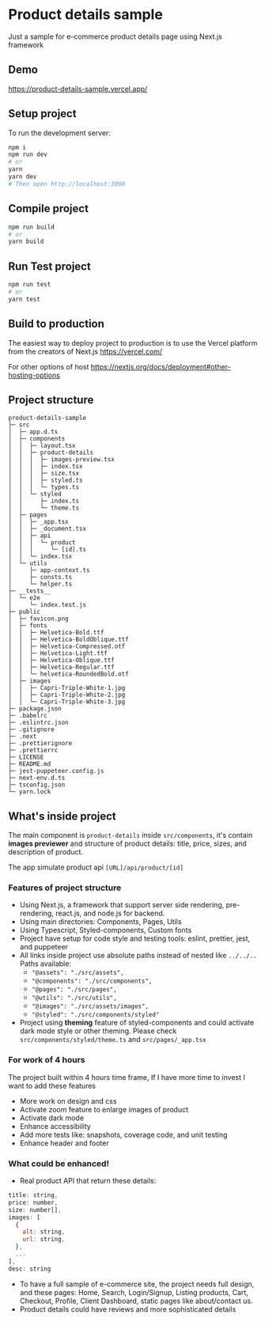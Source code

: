 # Product details sample
Just a sample for e-commerce product details page using Next.js framework

## Demo
https://product-details-sample.vercel.app/

## Setup project
To run the development server:
```bash
npm i
npm run dev
# or
yarn
yarn dev
# Then open http://localhost:3000
```

## Compile project
```bash
npm run build
# or
yarn build
```

## Run Test project
```bash
npm run test
# or
yarn test
```

## Build to production
The easiest way to deploy project to production is to use the Vercel platform from the creators of Next.js
https://vercel.com/

For other options of host
https://nextjs.org/docs/deployment#other-hosting-options

## Project structure
```
product-details-sample
├─ src
│  ├─ app.d.ts
│  ├─ components
│  │  ├─ layout.tsx
│  │  ├─ product-details
│  │  │  ├─ images-preview.tsx
│  │  │  ├─ index.tsx
│  │  │  ├─ size.tsx
│  │  │  ├─ styled.ts
│  │  │  └─ types.ts
│  │  └─ styled
│  │     ├─ index.ts
│  │     └─ theme.ts
│  ├─ pages
│  │  ├─ _app.tsx
│  │  ├─ _document.tsx
│  │  ├─ api
│  │  │  └─ product
│  │  │     └─ [id].ts
│  │  └─ index.tsx
│  └─ utils
│     ├─ app-context.ts
│     ├─ consts.ts
│     └─ helper.ts
├─ __tests__
│  └─ e2e
│     └─ index.test.js
├─ public
│  ├─ favicon.png
│  ├─ fonts
│  │  ├─ Helvetica-Bold.ttf
│  │  ├─ Helvetica-BoldOblique.ttf
│  │  ├─ Helvetica-Compressed.otf
│  │  ├─ Helvetica-Light.ttf
│  │  ├─ Helvetica-Oblique.ttf
│  │  ├─ Helvetica-Regular.ttf
│  │  └─ helvetica-RoundedBold.otf
│  ├─ images
│  │  ├─ Capri-Triple-White-1.jpg
│  │  ├─ Capri-Triple-White-2.jpg
│  │  └─ Capri-Triple-White-3.jpg
├─ package.json
├─ .babelrc
├─ .eslintrc.json
├─ .gitignore
├─ .next
├─ .prettierignore
├─ .prettierrc
├─ LICENSE
├─ README.md
├─ jest-puppeteer.config.js
├─ next-env.d.ts
├─ tsconfig.json
└─ yarn.lock
```

## What's inside project
The main component is `product-details` inside `src/components`, it's contain **images previewer** and structure of product details: title, price, sizes, and description of product.

The app simulate product api `[URL]/api/product/[id]`

### Features of project structure
- Using Next.js, a framework that support server side rendering, pre-rendering, react.js, and node.js for backend.
- Using main directories: Components, Pages, Utils
- Using Typescript, Styled-components, Custom fonts
- Project have setup for code style and testing tools: eslint, prettier, jest, and puppeteer
- All links inside project use absolute paths instead of nested like `../../..`
  Paths available: 
  - `"@assets": "./src/assets",`
  - `"@components": "./src/components",`
  - `"@pages": "./src/pages",`
  - `"@utils": "./src/utils",`
  - `"@images": "./src/assets/images",`
  - `"@styled": "./src/components/styled"`
- Project using **theming** feature of styled-components and could activate dark mode style or other theming.
  Please check `src/components/styled/theme.ts` and `src/pages/_app.tsx`

### For work of 4 hours
The project built within 4 hours time frame, If I have more time to invest I want to add these features

- More work on design and css
- Activate zoom feature to enlarge images of product
- Activate dark mode
- Enhance accessibility
- Add more tests like: snapshots, coverage code, and unit testing
- Enhance header and footer

### What could be enhanced!
- Real product API that return these details:
```javascript
title: string,
price: number,
size: number[],
images: [
  {
    alt: string,
    url: string,
  },
  ...
],
desc: string
```
- To have a full sample of e-commerce site, the project needs full design, and these pages: Home, Search, Login/Signup, Listing products, Cart, Checkout, Profile, Client Dashboard, static pages like about/contact us.
- Product details could have reviews and more sophisticated details


